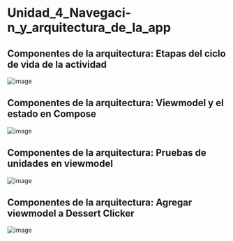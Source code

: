 # Unidad_4_Navegaci-n_y_arquitectura_de_la_app

## Componentes de la arquitectura: Etapas del ciclo de vida de la actividad

![image](https://github.com/Luis4nge1/Unidad_4_Navegaci-n_y_arquitectura_de_la_app/assets/132635578/8b128434-0124-49e5-b502-fb9230162d62)

## Componentes de la arquitectura: Viewmodel y el estado en Compose

![image](https://github.com/Luis4nge1/Unidad_4_Navegaci-n_y_arquitectura_de_la_app/assets/132635578/b466fbf2-28ed-4b50-839f-8cf94b3b1352)

## Componentes de la arquitectura: Pruebas de unidades en viewmodel

![image](https://github.com/Luis4nge1/Unidad_4_Navegaci-n_y_arquitectura_de_la_app/assets/132635578/c401d655-7e12-451a-841b-ab420a189b90)

## Componentes de la arquitectura: Agregar viewmodel a Dessert Clicker

![image](https://github.com/Luis4nge1/Unidad_4_Navegaci-n_y_arquitectura_de_la_app/assets/132635578/dcf345c5-442e-40ef-9789-063dfe4bdf8e)

